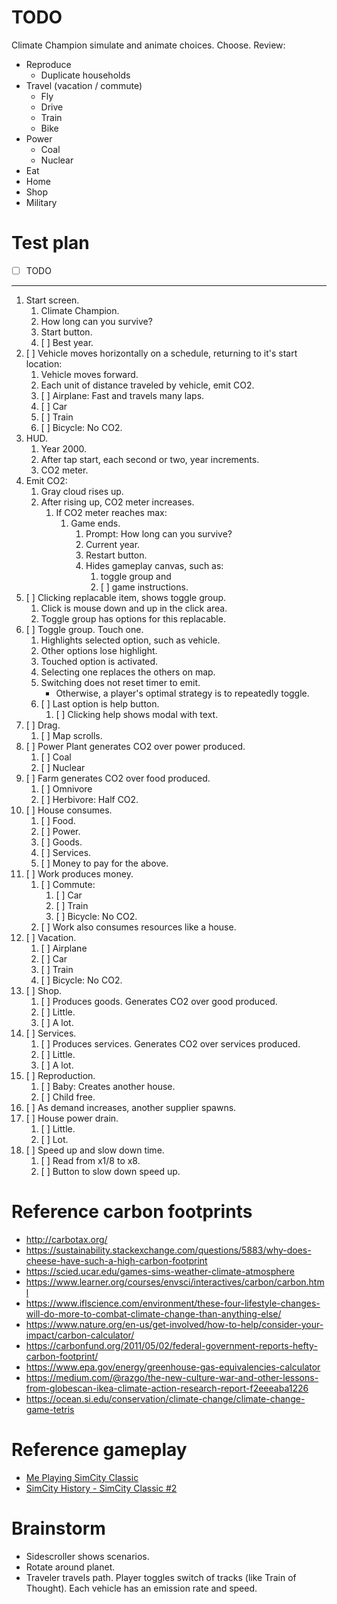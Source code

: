 # TODO
Climate Champion simulate and animate choices. Choose. Review:
- Reproduce
    - Duplicate households
- Travel (vacation / commute)
    - Fly
    - Drive
    - Train
    - Bike
- Power
    - Coal
    - Nuclear
- Eat
- Home
- Shop
- Military

# Test plan

- [ ] TODO
---

1. Start screen.
    1. Climate Champion.
    1. How long can you survive?
    1. Start button.
    1. [ ] Best year.
1. [ ] Vehicle moves horizontally on a schedule, returning to it's start location:
    1. Vehicle moves forward.
    1. Each unit of distance traveled by vehicle, emit CO2.
    1. [ ] Airplane: Fast and travels many laps.
    1. [ ] Car
    1. [ ] Train
    1. [ ] Bicycle: No CO2.
1. HUD.
    1. Year 2000.
    1. After tap start, each second or two, year increments.
    1. CO2 meter.
1. Emit CO2:
    1. Gray cloud rises up.
    1. After rising up, CO2 meter increases.
        1. If CO2 meter reaches max:
            1. Game ends.
                1. Prompt: How long can you survive?
                1. Current year.
                1. Restart button.
                1. Hides gameplay canvas, such as:
                    1. toggle group and
                    1. [ ] game instructions.
1. [ ] Clicking replacable item, shows toggle group.
    1. Click is mouse down and up in the click area.
    1. Toggle group has options for this replacable.
1. [ ] Toggle group. Touch one.
    1. Highlights selected option, such as vehicle.
    1. Other options lose highlight.
    1. Touched option is activated.
    1. Selecting one replaces the others on map.
    1. Switching does not reset timer to emit.
        - Otherwise, a player's optimal strategy is to repeatedly toggle.
    1. [ ] Last option is help button.
        1. [ ] Clicking help shows modal with text.
1. [ ] Drag.
    1. [ ] Map scrolls.
1. [ ] Power Plant generates CO2 over power produced.
    1. [ ] Coal
    1. [ ] Nuclear
1. [ ] Farm generates CO2 over food produced.
    1. [ ] Omnivore
    1. [ ] Herbivore: Half CO2.
1. [ ] House consumes.
    1. [ ] Food.
    1. [ ] Power.
    1. [ ] Goods.
    1. [ ] Services.
    1. [ ] Money to pay for the above.
1. [ ] Work produces money.
    1. [ ] Commute:
        1. [ ] Car
        1. [ ] Train
        1. [ ] Bicycle: No CO2.
    1. [ ] Work also consumes resources like a house.
1. [ ] Vacation.
    1. [ ] Airplane
    1. [ ] Car
    1. [ ] Train
    1. [ ] Bicycle: No CO2.
1. [ ] Shop.
    1. [ ] Produces goods. Generates CO2 over good produced.
    1. [ ] Little.
    1. [ ] A lot.
1. [ ] Services.
    1. [ ] Produces services. Generates CO2 over services produced.
    1. [ ] Little.
    1. [ ] A lot.
1. [ ] Reproduction.
    1. [ ] Baby: Creates another house.
    1. [ ] Child free.
1. [ ] As demand increases, another supplier spawns.
1. [ ] House power drain.
    1. [ ] Little.
    1. [ ] Lot.
1. [ ] Speed up and slow down time.
    1. [ ] Read from x1/8 to x8.
    1. [ ] Button to slow down speed up.

# Reference carbon footprints

- <http://carbotax.org/>
- <https://sustainability.stackexchange.com/questions/5883/why-does-cheese-have-such-a-high-carbon-footprint>
- <https://scied.ucar.edu/games-sims-weather-climate-atmosphere>
- <https://www.learner.org/courses/envsci/interactives/carbon/carbon.html>
- <https://www.iflscience.com/environment/these-four-lifestyle-changes-will-do-more-to-combat-climate-change-than-anything-else/>
- <https://www.nature.org/en-us/get-involved/how-to-help/consider-your-impact/carbon-calculator/>
- <https://carbonfund.org/2011/05/02/federal-government-reports-hefty-carbon-footprint/>
- <https://www.epa.gov/energy/greenhouse-gas-equivalencies-calculator>
- <https://medium.com/@razgo/the-new-culture-war-and-other-lessons-from-globescan-ikea-climate-action-research-report-f2eeeaba1226>
- <https://ocean.si.edu/conservation/climate-change/climate-change-game-tetris>

# Reference gameplay

- [Me Playing SimCity Classic](https://www.youtube.com/watch?v=OKI2SI9mp8I)
- [SimCity History - SimCity Classic #2](https://www.youtube.com/watch?v=z8TS_0cDFBw)

# Brainstorm

- Sidescroller shows scenarios.
- Rotate around planet.
- Traveler travels path. Player toggles switch of tracks (like Train of Thought). Each vehicle has an emission rate and speed.

